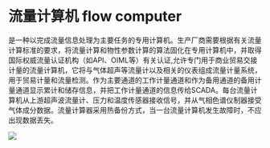 # 流量计算机 flow computer
是一种以完成流量信息处理为主要任务的专用计算机。生产厂商需要根据有关流量计算标准的要求，将流量计算和物性参数计算的算法固化在专用计算机中，并取得国际权威流量认证机构（如API、OIML等）有关认证,允许专门用于商业贸易交接计量的流量计算机，它将与气体超声等流量计以及相关的仪表组成流量计量系统，用于贸易计量和流量检测。作为主要通道的工作计量通道和作为备用通道的备用计量通道显示累计和储存信息，并把工作计量通道的信息传给SCADA。每台流量计算机从上游超声波流量计、压力和温度传感器接收信号，并从气相色谱仪制器接受气体成分数据。流量计算器采用热备份方式，当一台流量计算机发生故障时，不应出现数据丢失。


![](..\..\..\photos\流量计算机.jpg)
